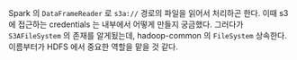 Spark 의 `DataFrameReader` 로 `s3a://` 경로의 파일을 읽어서 처리하곤 한다. 이때 s3 에 접근하는 credentials 는 내부에서 어떻게 만들지 궁금했다. 그러다가 `S3AFileSystem` 의 존재를 알게됬는데, hadoop-common 의 `FileSystem` 상속한다. 이름부터가 HDFS 에서 중요한 역할을 맡을 것 같다.